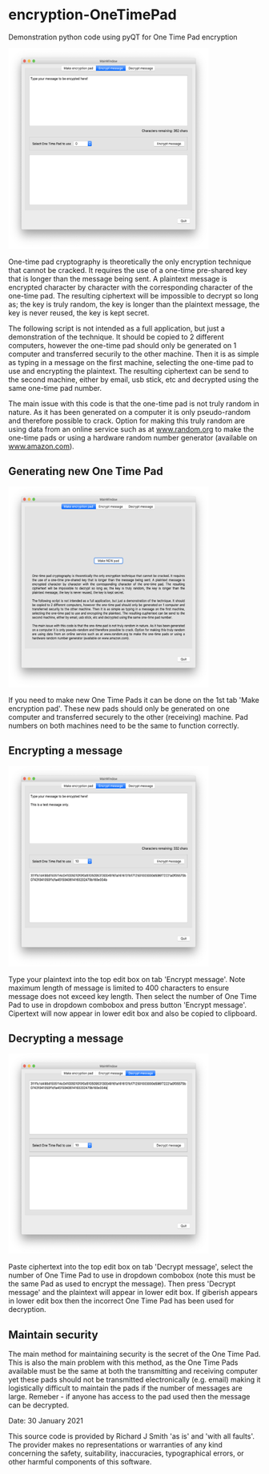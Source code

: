 # encryption-OneTimePad
Demonstration python code using pyQT for One Time Pad encryption

<img src="screenshot-02.png" width="400" height="400">

One-time pad cryptography is theoretically the only encryption technique that cannot be cracked. It requires the use of a one-time pre-shared key that is longer than the message being sent. A plaintext message is encrypted character by character with the corresponding character of the one-time pad. The resulting ciphertext will be impossible to decrypt so long as; the key is truly random, the key is longer than the plaintext message, the key is never reused, the key is kept secret.

The following script is not intended as a full application, but just a demonstration of the technique. It should be copied to 2 different computers, however the one-time pad should only be generated on 1 computer and transferred securily to the other machine. Then it is as simple as typing in a message on the first machine, selecting the one-time pad to use and encrypting the plaintext. The resulting ciphertext can be send to the second machine, either by email, usb stick, etc and decrypted using the same one-time pad number.

The main issue with this code is that the one-time pad is not truly random in nature. As it has been generated on a computer it is  only pseudo-random and therefore possible to crack. Option for making this truly random are using data from an online service such as at www.random.org to make the one-time pads or using a hardware random number generator (available on www.amazon.com).

## Generating new One Time Pad
<img src="screenshot-01.png" width="400" height="400">

If you need to make new One Time Pads it can be done on the 1st tab 'Make encryption pad'. These new pads should only be generated on one computer and transferred securely to the other (receiving) machine. Pad numbers on both machines need to be the same to function correctly.

## Encrypting a message

<img src="screenshot-03.png" width="400" height="400">

Type your plaintext into the top edit box on tab 'Encrypt message'. Note maximum length of message is limited to 400 characters to ensure message does not exceed key length. Then select the number of One Time Pad to use in dropdown combobox and press button 'Encrypt message'.
Cipertext will now appear in lower edit box and also be copied to clipboard.

## Decrypting a message

<img src="screenshot-05.png" width="400" height="400">

Paste ciphertext into the top edit box on tab 'Decrypt message', select the number of One Time Pad to use in dropdown combobox (note this must be the same Pad as used to encrypt the message). Then press 'Decrypt message' and the plaintext will appear in lower edit box.
If giberish appears in lower edit box then the incorrect One Time Pad has been used for decryption.

## Maintain security
The main method for maintaining security is the secret of the One Time Pad. This is also the main problem with this method, as the One Time Pads available must be the same at both the transmitting and receiving computer yet these pads should not be transmitted electronically (e.g. email) making it logistically difficult to maintain the pads if the number of messages are large.
Remeber - if anyone has access to the pad used then the message can be decrypted.

Date: 30 January 2021

This source code is provided by Richard J Smith 'as is' and 'with all faults'. The provider makes no representations or warranties of any kind concerning the safety, suitability, inaccuracies, typographical errors, or other harmful components of this software.
